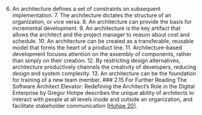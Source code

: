 6.  An architecture defines a set of constraints on subsequent implementation. 7.  The architecture dictates the structure of an organization, or vice versa. 8.  An architecture can provide the basis for incremental development. 9.  An architecture is the key artifact that allows the architect and the project manager to reason about cost and schedule. 10.  An architecture can be created as a transferable, reusable model that forms the heart of a product line. 11.  Architecture-based development focuses attention on the assembly of components, rather than simply on their creation. 12.  By restricting design alternatives, architecture productively channels the creativity of developers, reducing design and system complexity. 13.  An architecture can be the foundation for training of a new team member. ### 2.15 For Further Reading The Software Architect Elevator: Redefining the Architect’s Role in the Digital Enterprise by Gregor Hohpe describes the unique ability of architects to interact with people at all levels inside and outside an organization, and facilitate stakeholder communication [[Hohpe 20](ref01.xhtml#ref_116)].